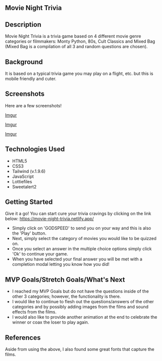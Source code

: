 <!-- ##Project name -->
## Movie Night Trivia


## Description
Movie Night Trivia is a trivia game based on 4 different movie genre categories or filmmakers: 
Monty Python, 80s, Cult Classics and Mixed Bag (Mixed Bag is a compilation of all 3 and random questions are chosen).

## Background
It is based on a typical trivia game you may play on a flight, etc. but this is mobile friendly and cuter.


## Screenshots
Here are a few screenshots!

[Imgur](https://i.imgur.com/0WtwH47.png)

[Imgur](https://i.imgur.com/lzOHcKX.png)

[Imgur](https://i.imgur.com/RvmnK43.png)


## Technologies Used
- HTML5
- CSS3
- Tailwind (v.1.9.6)
- JavaScript
- Lottiefiles
- Sweetalert2


## Getting Started
Give it a go! 
You can start cure your trivia cravings by clicking on the link below:
https://movie-night-trivia.netlify.app/
- Simply click on 'GODSPEED' to send you on your way and this is also the 'Play' button.
- Next, simply select the category of movies you would like to be quizzed on.
- Once you select an answer in the multiple choice options simply click 'Ok' to continue your game.
- When you have selected your final answer you will be met with a completion modal letting you know how you did!


## MVP Goals/Stretch Goals/What's Next
- I reached my MVP Goals but do not have the questions inside of the other 3 categories; however, the functionality is there. 
- I would like to continue to flesh out the questions/answers of the other categories and by possibly adding images from the films and sound effects from the films.
- I would also like to provide another animation at the end to celebrate the winner or coax the loser to play again.

## References
Aside from using the above, I also found some great fonts that capture the films.

